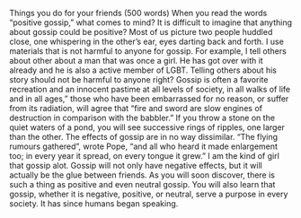 Things you do for your friends (500 words)
When you read the words “positive gossip,” what comes to mind?  It is difficult to imagine that anything about gossip could be positive?  Most of us picture two people huddled close, one whispering in the other’s ear, eyes darting back and forth.
I use materials that is not harmful to anyone for gossip.  For example, I tell others about other about a man that was once a girl.  He has got over with it already and he is also a active member of LGBT.  Telling others about his story should not be harmful to anyone right?
Gossip is often a favorite recreation and an innocent pastime at all levels of society, in all walks of life and in all ages,” those who have been embarrassed for no reason, or suffer from its radiation, will agree that “fire and sword are slow engines of destruction in comparison with the babbler.”
If you throw a stone on the quiet waters of a pond, you will see successive rings of ripples, one larger than the other. The effects of gossip are in no way dissimilar. “The flying rumours gathered”, wrote Pope, “and all who heard it made enlargement too; in every year it spread, on every tongue it grew.”
I am the kind of girl that gossip alot.  Gossip will not only have negative effects, but it will actually be the glue between friends.
As you will soon discover, there is such a thing as positive and even neutral gossip. You will also learn that gossip, whether it is negative, positive, or neutral, serve a purpose in every society. It has since humans began speaking.